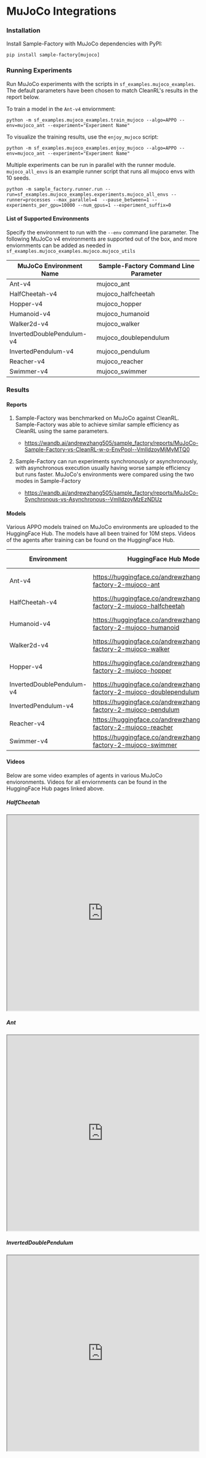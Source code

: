 # MuJoCo Integrations

### Installation

Install Sample-Factory with MuJoCo dependencies with PyPI:

```
pip install sample-factory[mujoco]
```

### Running Experiments

Run MuJoCo experiments with the scripts in `sf_examples.mujoco_examples`. The default parameters have been chosen to match CleanRL's results in the report below.

To train a model in the `Ant-v4` enviornment:

```
python -m sf_examples.mujoco_examples.train_mujoco --algo=APPO --env=mujoco_ant --experiment="Experiment Name"
```

To visualize the training results, use the `enjoy_mujoco` script:

```
python -m sf_examples.mujoco_examples.enjoy_mujoco --algo=APPO --env=mujoco_ant --experiment="Experiment Name"
```

Multiple experiments can be run in parallel with the runner module. `mujoco_all_envs` is an example runner script that runs all mujoco envs with 10 seeds. 

```
python -m sample_factory.runner.run --run=sf_examples.mujoco_examples.experiments.mujoco_all_envs --runner=processes --max_parallel=4  --pause_between=1 --experiments_per_gpu=10000 --num_gpus=1 --experiment_suffix=0
```

#### List of Supported Environments

Specify the environment to run with the `--env` command line parameter. The following MuJoCo v4 environments are supported out of the box, and more enviornments can be added as needed in `sf_examples.mujoco_examples.mujoco.mujoco_utils`

| MuJoCo Environment Name   | Sample-Factory Command Line Parameter |
| -----------------------   | ------------------------------------- |
| Ant-v4                    | mujoco_ant                            |
| HalfCheetah-v4            | mujoco_halfcheetah                    |
| Hopper-v4                 | mujoco_hopper                         |
| Humanoid-v4               | mujoco_humanoid                       |
| Walker2d-v4               | mujoco_walker                         |
| InvertedDoublePendulum-v4 | mujoco_doublependulum                 |
| InvertedPendulum-v4       | mujoco_pendulum                       |
| Reacher-v4                | mujoco_reacher                        |
| Swimmer-v4                | mujoco_swimmer                        |


### Results

#### Reports

1. Sample-Factory was benchmarked on MuJoCo against CleanRL. Sample-Factory was able to achieve similar sample efficiency as CleanRL using the same parameters.
    - https://wandb.ai/andrewzhang505/sample_factory/reports/MuJoCo-Sample-Factory-vs-CleanRL-w-o-EnvPool--VmlldzoyMjMyMTQ0

2. Sample-Factory can run experiments synchronously or asynchronously, with asynchronous execution usually having worse sample efficiency but runs faster. MuJoCo's environments were compared using the two modes in Sample-Factory
    - https://wandb.ai/andrewzhang505/sample_factory/reports/MuJoCo-Synchronous-vs-Asynchronous--VmlldzoyMzEzNDUz

#### Models

Various APPO models trained on MuJoCo environments are uploaded to the HuggingFace Hub. The models have all been trained for 10M steps. Videos of the agents after training can be found on the HuggingFace Hub.

| Environment | HuggingFace Hub Models | Evaluation Metrics |
| ----------- | ---------------------- | ------------------ |
| Ant-v4      | https://huggingface.co/andrewzhang505/sample-factory-2-mujoco-ant | 5876.09 +/- 166.99 |
| HalfCheetah-v4 | https://huggingface.co/andrewzhang505/sample-factory-2-mujoco-halfcheetah | 6262.56 +/- 67.29 |
| Humanoid-v4 | https://huggingface.co/andrewzhang505/sample-factory-2-mujoco-humanoid | 5439.48 +/- 1314.24 |
| Walker2d-v4 | https://huggingface.co/andrewzhang505/sample-factory-2-mujoco-walker | 5487.74 +/- 48.96 |
| Hopper-v4 | https://huggingface.co/andrewzhang505/sample-factory-2-mujoco-hopper | 2793.44 +/- 642.58 |
| InvertedDoublePendulum-v4 | https://huggingface.co/andrewzhang505/sample-factory-2-mujoco-doublependulum | 9350.13 +/- 1.31 |
| InvertedPendulum-v4 | https://huggingface.co/andrewzhang505/sample-factory-2-mujoco-pendulum | 1000.00 +/- 0.00 |
| Reacher-v4 | https://huggingface.co/andrewzhang505/sample-factory-2-mujoco-reacher | -4.53 +/- 1.79 |
| Swimmer-v4 | https://huggingface.co/andrewzhang505/sample-factory-2-mujoco-swimmer | 117.28 +/- 2.91 |

#### Videos

Below are some video examples of agents in various MuJoCo envioronments. Videos for all enviornments can be found in the HuggingFace Hub pages linked above.

##### HalfCheetah
<p align="center">
<iframe src=https://huggingface.co/andrewzhang505/sample-factory-2-mujoco-halfcheetah/resolve/main/replay.mp4 width=500 height=510></iframe></p>

##### Ant
<p align="center">
<iframe src=https://huggingface.co/andrewzhang505/sample-factory-2-mujoco-ant/resolve/main/replay.mp4 width=500 height=510></iframe></p>

##### InvertedDoublePendulum
<p align="center">
<iframe src=https://huggingface.co/andrewzhang505/sample-factory-2-mujoco-doublependulum/resolve/main/replay.mp4 width=500 height=510></iframe></p>